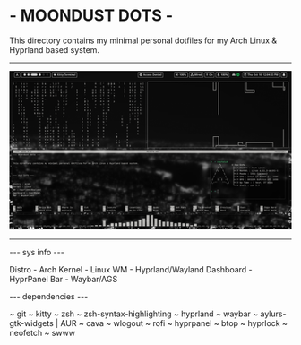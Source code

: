 <h1>- MOONDUST DOTS -</h1>



This directory contains my minimal personal dotfiles for my 
Arch Linux & Hyprland based system.

____________________________________________________________________________________________________

<img src="/pics/desktop.png" alt="Picture of monochome themed desktop" width="1000"/>

____________________________________________________________________________________________________

--- sys info ---


Distro - Arch
Kernel - Linux
WM - Hyprland/Wayland
Dashboard - HyprPanel
Bar - Waybar/AGS


--- dependencies ---

~ git
~ kitty
~ zsh
~ zsh-syntax-highlighting
~ hyprland
~ waybar
~ aylurs-gtk-widgets | AUR
~ cava
~ wlogout
~ rofi
~ hyprpanel
~ btop
~ hyprlock
~ neofetch
~ swww

